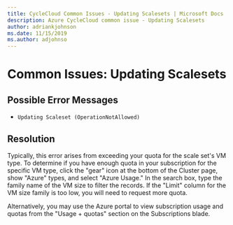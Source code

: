 ```yaml
---
title: CycleCloud Common Issues - Updating Scalesets | Microsoft Docs
description: Azure CycleCloud common issue - Updating Scalesets
author: adriankjohnson
ms.date: 11/15/2019
ms.author: adjohnso
---
```

# Common Issues: Updating Scalesets

## Possible Error Messages

- `Updating Scaleset (OperationNotAllowed)`

## Resolution

Typically, this error arises from exceeding your quota for the scale set's VM type. To determine if you have enough quota in your subscription for the specific VM type, click the "gear" icon at the bottom of the Cluster page, show "Azure" types, and select "Azure Usage." In the search box, type the family name of the VM size to filter the records. If the "Limit" column for the VM size family is too low, you will need to request more quota.

Alternatively, you may use the Azure portal to view subscription usage and quotas from the "Usage + quotas" section on the Subscriptions blade.